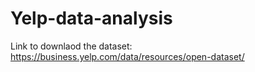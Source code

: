 # Yelp-data-analysis
Link to downlaod the dataset: https://business.yelp.com/data/resources/open-dataset/
